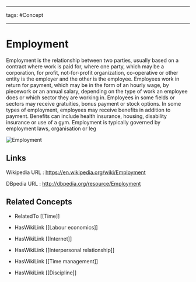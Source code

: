 




---

tags: #Concept

---
# Employment


Employment is the relationship between two parties, usually based on a contract where work is paid for, where one party, which may be a corporation, for profit, not-for-profit organization, co-operative or other entity is the employer and the other is the employee. Employees work in return for payment, which may be in the form of an hourly wage, by piecework or an annual salary, depending on the type of work an employee does or which sector they are working in. Employees in some fields or sectors may receive gratuities, bonus payment or stock options. In some types of employment, employees may receive benefits in addition to payment. Benefits can include health insurance, housing, disability insurance or use of a gym. Employment is typically governed by employment laws, organisation or leg

![Employment](http://commons.wikimedia.org/wiki/Special:FilePath/Wiki-training_with_employees_of_Regional_Institute_of_Culture_in_Katowice_02.jpg?width=300)


## Links


Wikipedia URL : https://en.wikipedia.org/wiki/Employment

DBpedia URL : http://dbpedia.org/resource/Employment


## Related Concepts


- RelatedTo [[Time]]

- HasWikiLink [[Labour economics]]

- HasWikiLink [[Internet]]

- HasWikiLink [[Interpersonal relationship]]

- HasWikiLink [[Time management]]

- HasWikiLink [[Discipline]]
